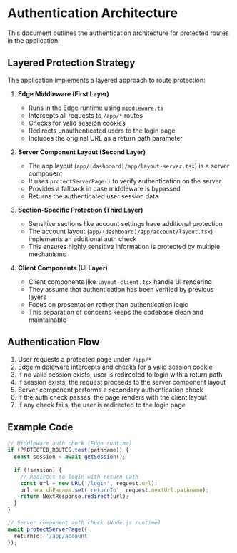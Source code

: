 # Authentication Architecture

This document outlines the authentication architecture for protected routes in the application.

## Layered Protection Strategy

The application implements a layered approach to route protection:

1. **Edge Middleware (First Layer)**
   - Runs in the Edge runtime using `middleware.ts`
   - Intercepts all requests to `/app/*` routes
   - Checks for valid session cookies
   - Redirects unauthenticated users to the login page
   - Includes the original URL as a return path parameter

2. **Server Component Layout (Second Layer)**
   - The app layout (`app/(dashboard)/app/layout-server.tsx`) is a server component
   - It uses `protectServerPage()` to verify authentication on the server
   - Provides a fallback in case middleware is bypassed
   - Returns the authenticated user session data

3. **Section-Specific Protection (Third Layer)**
   - Sensitive sections like account settings have additional protection
   - The account layout (`app/(dashboard)/app/account/layout.tsx`) implements an additional auth check
   - This ensures highly sensitive information is protected by multiple mechanisms

4. **Client Components (UI Layer)**
   - Client components like `layout-client.tsx` handle UI rendering
   - They assume that authentication has been verified by previous layers
   - Focus on presentation rather than authentication logic
   - This separation of concerns keeps the codebase clean and maintainable
## Authentication Flow

1. User requests a protected page under `/app/*`
2. Edge middleware intercepts and checks for a valid session cookie
3. If no valid session exists, user is redirected to login with a return path
4. If session exists, the request proceeds to the server component layout
5. Server component performs a secondary authentication check
6. If the auth check passes, the page renders with the client layout
7. If any check fails, the user is redirected to the login page
## Example Code

```typescript
// Middleware auth check (Edge runtime)
if (PROTECTED_ROUTES.test(pathname)) {
  const session = await getSession();
  
  if (!session) {
    // Redirect to login with return path
    const url = new URL('/login', request.url);
    url.searchParams.set('returnTo', request.nextUrl.pathname);
    return NextResponse.redirect(url);
  }
}

// Server component auth check (Node.js runtime)
await protectServerPage({ 
  returnTo: '/app/account'
});
```
